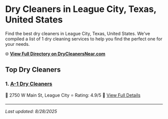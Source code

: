 # Dry Cleaners in League City, Texas, United States

Find the best dry cleaners in League City, Texas, United States. We've compiled a list of 1 dry cleaning services to help you find the perfect one for your needs.

🌐 **[View Full Directory on DryCleanersNear.com](https://drycleanersnear.com/city/US/Texas/League%20City)**

## Top Dry Cleaners

### 1. [A-1 Dry Cleaners](https://drycleanersnear.com/dryCleaner/68a3db6be0c395148228b6f0/a-1-dry-cleaners)
📍 2750 W Main St, League City
⭐ Rating: 4.9/5
🔗 [View Full Details](https://drycleanersnear.com/dryCleaner/68a3db6be0c395148228b6f0/a-1-dry-cleaners)


---

*Last updated: 8/28/2025*
